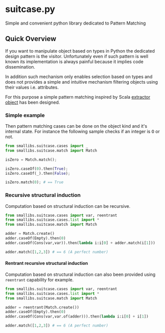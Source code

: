 suitcase.py
===========

Simple and convenient python library dedicated to Pattern Matching 

Quick Overview
--------------

If you  want  to  manipulate object  based  on  types  in Python   the
dedicated design  pattern is the visitor.   Unfortunately even if such
pattern is well known its implementation is  always painful because it
implies code dissemination.

In  addition such mechanism only enables  selection based on types and
does not provides  a simple and  intuitive mechanism filtering objects
using their values i.e. attributes.

For  this   purpose   a simple  pattern    matching  inspired by Scala
[extractor  object](http://www.scala-lang.org/node/112)   has     been
designed.

### Simple example

Then pattern  matching cases can be done  on the object  kind and it's
internal state. For instance the following sample checks if an integer
is <tt>O</tt> or not.

``` python
from smallibs.suitcase.cases import _
from smallibs.suitcase.match import Match

isZero = Match.match();

isZero.caseOf(0).then(True);
isZero.caseOf(_).then(False);

isZero.match(0); # == True
```

### Recursive structural induction

Computation based on structural induction can be recursive.

``` python
from smallibs.suitcase.cases import var, reentrant
from smallibs.suitcase.cases.list import *
from smallibs.suitcase.match import Match

adder = Match.create()
adder.caseOf(Empty).then(0)
adder.caseOf(Cons(var,var)).then(lambda i:i[0] + adder.match(i[1]))

adder.match([1,2,3]) # == 6 (A perfect number)
``` 

#### Rentrant recursive structural induction

Computation based on structural induction can also been provided using
`reentrant` capability for example.

``` python
from smallibs.suitcase.cases import var, reentrant
from smallibs.suitcase.cases.list import *
from smallibs.suitcase.match import Match

adder = reentrant(Match.create())
adder.caseOf(Empty).then(0)
adder.caseOf(Cons(var,var.of(adder))).then(lambda i:i[0] + i[1])

adder.match([1,2,3]) # == 6 (A perfect number)
``` 

